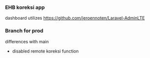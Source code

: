 ### EHB koreksi app

dashboard utilizes https://github.com/jeroennoten/Laravel-AdminLTE

### Branch for prod

differences with main
- disabled remote koreksi function
